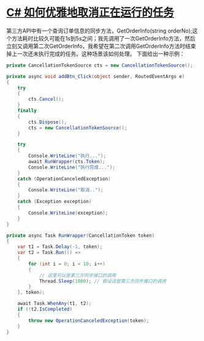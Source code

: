 # [C# 如何优雅地取消正在运行的任务](https://github.com/bigbosschenyibo/gitblog/issues/7)

第三方API中有一个查询订单信息的同步方法，GetOrderInfo(string orderNo);这个方法耗时比较久可能在1s到5s之间；我先调用了一次GetOrderInfo方法，然后立刻又调用第二次GetOrderInfo，我希望在第二次调用GetOrderInfo方法时结束掉上一次还未执行完成的任务。这种场景该如何处理。
下面给出一种示例：
``` c#
private CancellationTokenSource cts = new CancellationTokenSource();

private async void addBtn_Click(object sender, RoutedEventArgs e)
{
    try
    {
        cts.Cancel();
    }
    finally
    {
        cts.Dispose();
        cts = new CancellationTokenSource();
    }

    try
    {
        Console.WriteLine("执行...");
        await RunWrapper(cts.Token);
        Console.WriteLine("执行完成...");
    }
    catch (OperationCanceledException)
    {
        Console.WriteLine("取消..");
    }
    catch (Exception exception)
    {
        Console.WriteLine(exception);
    }
}

private async Task RunWrapper(CancellationToken token)
{ 
    var t1 = Task.Delay(-1, token);
    var t2 = Task.Run(() =>
    {
        for (int i = 0; i < 10; i++)
        {
            // 这里可以是第三方同步接口的调用
            Thread.Sleep(1000); // 假设这是第三方同步接口的调用
        }
    }, token);

    await Task.WhenAny(t1, t2);
    if (!t2.IsCompleted)
    {
        throw new OperationCanceledException(token);
    }
}
```